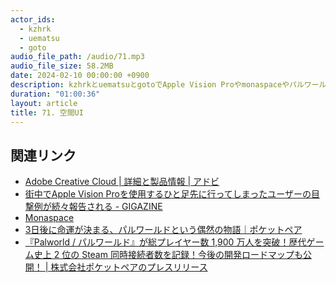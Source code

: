 ```yaml
---
actor_ids:
  - kzhrk
  - uematsu
  - goto
audio_file_path: /audio/71.mp3
audio_file_size: 58.2MB
date: 2024-02-10 00:00:00 +0900
description: kzhrkとuematsuとgotoでApple Vision Proやmonaspaceやパルワールドについて話しました。
duration: "01:00:36"
layout: article
title: 71. 空間UI
---
```


<!-- prettier-ignore-start -->
## 関連リンク

- [Adobe Creative Cloud \| 詳細と製品情報 \| アドビ](https://www.adobe.com/jp/creativecloud.html)
- [街中でApple Vision Proを使用するひと足先に行ってしまったユーザーの目撃例が続々報告される - GIGAZINE](https://gigazine.net/news/20240204-apple-vision-pro-use-case/)
- [Monaspace](https://monaspace.githubnext.com/)
- [3日後に命運が決まる、パルワールドという偶然の物語｜ポケットペア](https://note.com/pocketpair/n/n54f674cccc40)
- [『Palworld / パルワールド』が総プレイヤー数 1,900 万人を突破！歴代ゲーム史上 2 位の Steam 同時接続者数を記録！今後の開発ロードマップも公開！ \| 株式会社ポケットペアのプレスリリース](https://prtimes.jp/main/html/rd/p/000000019.000071410.html)
<!-- prettier-ignore-end -->
